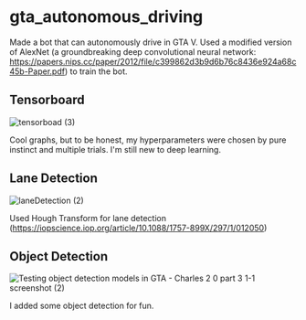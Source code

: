 # gta_autonomous_driving

Made a bot that can autonomously drive in GTA V. Used a modified version of AlexNet (a groundbreaking deep convolutional
neural network: https://papers.nips.cc/paper/2012/file/c399862d3b9d6b76c8436e924a68c45b-Paper.pdf) to train the bot.

## Tensorboard

![tensorboad (3)](https://user-images.githubusercontent.com/46112193/132958235-50992267-b7a6-48a8-bfbf-e7e3a4bd94e2.png)

Cool graphs, but to be honest, my hyperparameters were chosen by pure instinct and multiple trials. I'm still new to deep learning. 

## Lane Detection

![laneDetection (2)](https://user-images.githubusercontent.com/46112193/132958207-a2042e7e-c52e-46fb-bb78-1c69a0e3ccfb.png)

Used Hough Transform for lane detection (https://iopscience.iop.org/article/10.1088/1757-899X/297/1/012050)

## Object Detection

![Testing object detection models in GTA - Charles 2 0 part  3 1-1 screenshot (2)](https://user-images.githubusercontent.com/46112193/132958313-672849f3-b004-4771-8970-c04cbfd02dcd.png)

I added some object detection for fun.
